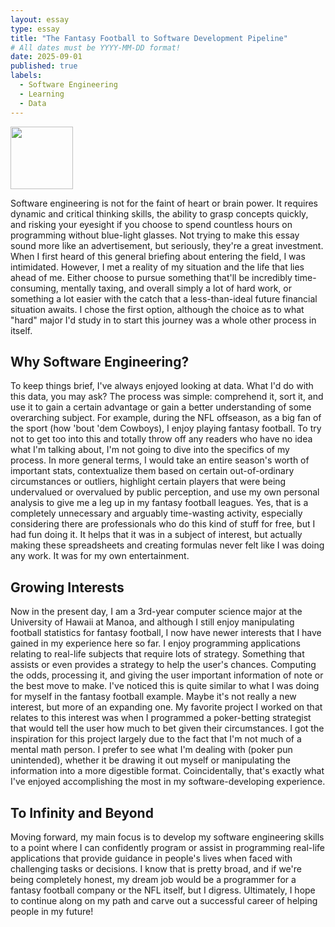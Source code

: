 ```yaml
---
layout: essay
type: essay
title: "The Fantasy Football to Software Development Pipeline"
# All dates must be YYYY-MM-DD format!
date: 2025-09-01
published: true
labels:
  - Software Engineering
  - Learning
  - Data
---
```


<img width="100px" class="rounded float-start pe-4" src="">

Software engineering is not for the faint of heart or brain power. It requires dynamic and critical thinking skills, the ability to grasp concepts quickly, and risking your eyesight if you choose to spend countless hours on programming without blue-light glasses. Not trying to make this essay sound more like an advertisement, but seriously, they're a great investment. When I first heard of this general briefing about entering the field, I was intimidated. However, I met a reality of my situation and the life that lies ahead of me. Either choose to pursue something that'll be incredibly time-consuming, mentally taxing, and overall simply a lot of hard work, or something a lot easier with the catch that a less-than-ideal future financial situation awaits. I chose the first option, although the choice as to what "hard" major I'd study in to start this journey was a whole other process in itself. 

## Why Software Engineering?
To keep things brief, I've always enjoyed looking at data. What I'd do with this data, you may ask? The process was simple: comprehend it, sort it, and use it to gain a certain advantage or gain a better understanding of some overarching subject. For example, during the NFL offseason, as a big fan of the sport (how 'bout 'dem Cowboys), I enjoy playing fantasy football. To try not to get too into this and totally throw off any readers who have no idea what I'm talking about, I'm not going to dive into the specifics of my process. In more general terms, I would take an entire season's worth of important stats, contextualize them based on certain out-of-ordinary circumstances or outliers, highlight certain players that were being undervalued or overvalued by public perception, and use my own personal analysis to give me a leg up in my fantasy football leagues. Yes, that is a completely unnecessary and arguably time-wasting activity, especially considering there are professionals who do this kind of stuff for free, but I had fun doing it. It helps that it was in a subject of interest, but actually making these spreadsheets and creating formulas never felt like I was doing any work. It was for my own entertainment.

## Growing Interests
Now in the present day, I am a 3rd-year computer science major at the University of Hawaii at Manoa, and although I still enjoy manipulating football statistics for fantasy football, I now have newer interests that I have gained in my experience here so far. I enjoy programming applications relating to real-life subjects that require lots of strategy. Something that assists or even provides a strategy to help the user's chances. Computing the odds, processing it, and giving the user important information of note or the best move to make. I've noticed this is quite similar to what I was doing for myself in the fantasy football example. Maybe it's not really a new interest, but more of an expanding one. My favorite project I worked on that relates to this interest was when I programmed a poker-betting strategist that would tell the user how much to bet given their circumstances. I got the inspiration for this project largely due to the fact that I'm not much of a mental math person. I prefer to see what I'm dealing with (poker pun unintended), whether it be drawing it out myself or manipulating the information into a more digestible format. Coincidentally, that's exactly what I've enjoyed accomplishing the most in my software-developing experience.

## To Infinity and Beyond
Moving forward, my main focus is to develop my software engineering skills to a point where I can confidently program or assist in programming real-life applications that provide guidance in people's lives when faced with challenging tasks or decisions. I know that is pretty broad, and if we're being completely honest, my dream job would be a programmer for a fantasy football company or the NFL itself, but I digress. Ultimately, I hope to continue along on my path and carve out a successful career of helping people in my future!
